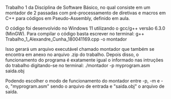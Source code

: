 Trabalho 1 da Disciplina de Software Básico, no qual consiste em um montador de 2 passadas com pré-processamento de diretivas e macros em C++ para códigos em Pseudo-Assembly, definido em aula.

O código foi desenvolvido no Windows 11 utilizando o gcc/g++ versão 6.3.0 (MinGW). Para compilar o código basta escrever no terminal:
g++ Trabalho_1_Alexandre_Cunha_180041169.cpp -o montador

Isso gerará um arquivo executável chamado montador que também se encontra em anexo no arquivo .zip do trabalho. Depois disso, o funcionamento do programa é exatamente igual o informado nas intruções do trabalho digitando-se no terminal:
 ./montador -p myprogram.asm saida.obj

Podendo escolher o modo de funcionamento do montador entre -p, -m e -o, "myprogram.asm" sendo o arquivo de entrada e "saida.obj" o arquivo de saída.
